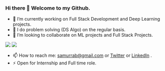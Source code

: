 ### Hi there 👋 Welcome to my Github.

<!--
**sarimurrab/sarimurrab** is a ✨ _special_ ✨ repository because its `README.md` (this file) appears on your GitHub profile.
-->


- 🔭 I’m currently working on Full Stack Development and Deep Learning projects.
- 🌱 I do problem solving (DS Algo) on the regular basis.
- 👯 I’m looking to collaborate on ML projects and Full Stack Projects.

<img src="https://github-readme-stats.vercel.app/api/top-langs/?username=sarimurrab&layout=compact&hide=html&theme=gruvbox"/>

<img src="https://github-readme-stats.vercel.app/api?username=sarimurrab&show_icons=true&theme=gruvbox"/>


- 📫 How to reach me: [samurrab@gmail.com](https://mail.google.com/mail/u/0/#inbox?compose=GTvVlcSKkHTdjdxtfckpXpLJhvKWTVwvTdqwXJXjnVFPrXphJkczsctlJtKzClwldPfgMRpRDdFMP) or [Twitter](https://twitter.com/sarimurrab) or [LinkedIn](https://in.linkedin.com/in/chaudhary-sarimurrab) .
- ⚡  Open for Internship and Full time role.

